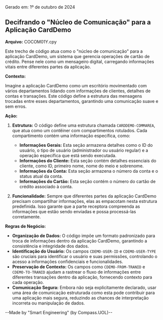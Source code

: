 Gerado em: 1º de outubro de 2024

##  Decifrando o "Núcleo de Comunicação" para a Aplicação CardDemo

**Arquivo:**  COCOM01Y.cpy

Este trecho de código atua como o "núcleo de comunicação" para a aplicação CardDemo, um sistema que gerencia operações de cartão de crédito. Pense nele como um mensageiro digital, carregando informações vitais entre diferentes partes da aplicação.

**Contexto:**

Imagine a aplicação CardDemo como um escritório movimentado com vários departamentos lidando com informações de clientes, detalhes de contas e transações. Este código define a estrutura das mensagens trocadas entre esses departamentos, garantindo uma comunicação suave e sem erros.

**Ação:**

1. **Estrutura:** O código define uma estrutura chamada `CARDDEMO-COMMAREA`, que atua como um contêiner com compartimentos rotulados. Cada compartimento contém uma informação específica, como:
    *  **Informações Gerais:** Esta seção armazena detalhes como o ID do usuário, o tipo de usuário (administrador ou usuário regular) e a operação específica que está sendo executada.
    *  **Informações do Cliente:** Esta seção contém detalhes essenciais do cliente, como ID, primeiro nome, nome do meio e sobrenome.
    *  **Informações da Conta:** Esta seção armazena o número da conta e o status atual da conta.
    *  **Informações do Cartão:** Esta seção contém o número do cartão de crédito associado à conta.

2. **Funcionalidade:** Sempre que diferentes partes da aplicação CardDemo precisam compartilhar informações, elas as empacotam nesta estrutura predefinida. Isso garante que a parte receptora compreenda as informações que estão sendo enviadas e possa processá-las corretamente. 

**Regras de Negócio:**

* **Organização de Dados:** O código impõe um formato padronizado para troca de informações dentro da aplicação CardDemo, garantindo a consistência e integridade dos dados.
* **Identificação do Usuário:** Os campos `CDEMO-USER-ID` e `CDEMO-USER-TYPE` são cruciais para identificar o usuário e suas permissões, controlando o acesso a informações confidenciais e funcionalidades.
* **Preservação de Contexto:** Os campos como `CDEMO-FROM-TRANID` e `CDEMO-TO-TRANID` ajudam a rastrear o fluxo de informações entre diferentes transações dentro da aplicação, fornecendo contexto para cada operação.
* **Comunicação Segura:** Embora não seja explicitamente declarado, usar uma área de comunicação estruturada como esta pode contribuir para uma aplicação mais segura, reduzindo as chances de interpretação incorreta ou manipulação de dados.

--Made by "Smart Engineering" (by Compass.UOL)--